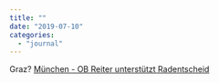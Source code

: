 ```yaml
---
title: ""
date: "2019-07-10"
categories: 
  - "journal"
---
```


Graz? [München - OB Reiter unterstützt Radentscheid](https://www.sueddeutsche.de/muenchen/muenchen-radentscheid-dieter-reiter-1.4516449)

